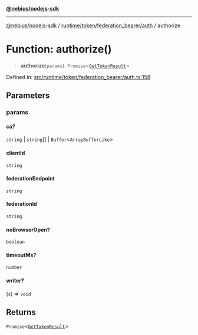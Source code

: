 [**@nebius/nodejs-sdk**](../../../../../README.md)

***

[@nebius/nodejs-sdk](../../../../../README.md) / [runtime/token/federation\_bearer/auth](../README.md) / authorize

# Function: authorize()

> **authorize**(`params`): `Promise`\<[`GetTokenResult`](../interfaces/GetTokenResult.md)\>

Defined in: [src/runtime/token/federation\_bearer/auth.ts:158](https://github.com/nebius/nodejs-sdk/blob/2ec552fb564ad8fdbf78c4eb6e73ce9101501e8a/src/runtime/token/federation_bearer/auth.ts#L158)

## Parameters

### params

#### ca?

`string` \| `string`[] \| `Buffer`\<`ArrayBufferLike`\>

#### clientId

`string`

#### federationEndpoint

`string`

#### federationId

`string`

#### noBrowserOpen?

`boolean`

#### timeoutMs?

`number`

#### writer?

(`s`) => `void`

## Returns

`Promise`\<[`GetTokenResult`](../interfaces/GetTokenResult.md)\>
